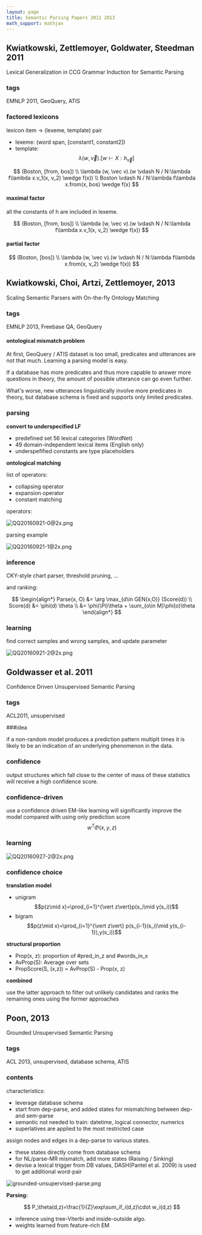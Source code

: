 ```yaml
---
layout: page
title: Semantic Parsing Papers 2011 2013
math_support: mathjax
---
```



## Kwiatkowski, Zettlemoyer, Goldwater, Steedman 2011

Lexical Generalization in CCG Grammar Induction for Semantic Parsing

### tags

EMNLP 2011, GeoQuery, ATIS

### factored lexicons

lexicon item -> (lexeme, template) pair

- lexeme: (word span, [constant1, constant2])
- template: $$\lambda (w, \vec v).[w \vdash X:h_{\vec v}]$$

$$
(Boston, [from, bos]) \\
\lambda (w, \vec v).(w \vdash N / N:\lambda f\lambda x.v_1(x, v_2) \wedge f(x)) \\
Boston \vdash N / N:\lambda f\lambda x.from(x, bos) \wedge f(x)
$$

#### maximal factor

all the constants of h are included in lexeme.

$$
(Boston, [from, bos]) \\
\lambda (w, \vec v).(w \vdash N / N:\lambda f\lambda x.v_1(x, v_2) \wedge f(x))
$$

#### partial factor

$$
(Boston, [bos]) \\
\lambda (w, \vec v).(w \vdash N / N:\lambda f\lambda x.from(x, v_2) \wedge f(x))
$$

## Kwiatkowski, Choi, Artzi, Zettlemoyer, 2013

Scaling Semantic Parsers with On-the-fly Ontology Matching

### tags

EMNLP 2013, Freebase QA, GeoQuery

#### ontological mismatch problem

At first, GeoQuery / ATIS dataset is too small, predicates and utterances are not that much. Learning a parsing model is easy.

If a database has more predicates and thus more capable to answer more questions in theory, the amount of possible utterance can go even further.

What's worse, new utterances linguistically involve more predicates in theory, but database schema is fixed and supports only limited predicates.

### parsing

**convert to underspecified LF**

- predefined set 56 lexical categories (WordNet)
- 49 domain-independent lexical items (English only)
- underspefified constants are type placeholders

**ontological matching**

list of operators:

- collapsing operator
- expansion operator
- constant matching

operators:

![QQ20160921-0@2x.png](resources/4117DAA03B7A82E88C1A69EE55FAACC0.png)

parsing example

![QQ20160921-1@2x.png](resources/B56071C35C73B1F21183F5742FE33EAE.png)

### inference

CKY-style chart parser, threshold pruning, ...

and ranking:

$$
\begin{align*}
Parse(x, O)
  &= \arg \max_{d\in GEN(x,O)} (Score(d)) \\
Score(d)  &= \phi(d) \theta \\
  &= \phi(\Pi)\theta + \sum_{o\in M}\phi(o)\theta
\end{align*}
$$

### learning

find correct samples and wrong samples, and update parameter

![QQ20160921-2@2x.png](resources/D402E03508FC6B540432EC8AC0657921.png)

## Goldwasser et al. 2011

Confidence Driven Unsupervised Semantic Parsing

### tags

ACL2011, unsupervised

###idea

if a non-random model produces a prediction pattern multiplt times it is likely 
to be an indication of an underlying phenomenon in the data.

### confidence

output structures which fall close to the center of mass of these statistics will receive a high confidence score.

### confidence-driven

use a confidence driven EM-like learning will significantly improve the model compared with using only prediction score $$w^T\Phi(x,y,z)$$

### learning

![QQ20160927-2@2x.png](resources/DCAF7D62E08345BBBFD1A79DBDB417DD.png)

### confidence choice

**translation model**

- unigram $$p(z\mid x)=\prod_{i=1}^{\vert z\vert}p(s_i\mid y(s_i))$$
- bigram $$p(z\mid x)=\prod_{i=1}^{\vert z\vert} p(s_{i-1}(s_i)\mid y(s_{i-1}),y(s_i))$$

**structural proportion**

- Prop(x, z): proportion of #pred\_in\_z and #words\_in\_x
- AvProp(S): Average over sets
- PropScore(S, (x,z)) = AvProp(S) - Prop(x, z)

**combined**

use the latter approach to filter out unlikely candidates and ranks the remaining ones using the former approaches

## Poon, 2013

Grounded Unsupervised Semantic Parsing

### tags

ACL 2013, unsupervised, database schema, ATIS

### contents

characteristics:

- leverage database schema
- start from dep-parse, and added states for mismatching between dep- and sem-parse
- semantic not needed to train: datetime, logical connector, numerics
- superlatives are applied to the most restricted case

assign nodes and edges in a dep-parse to various states.

- these states directly come from database schema
- for NL/parse-MR mismatch, add more states (Raising / Sinking)
- devise a lexical trigger from DB values, DASH(Pantel et al. 2009) is used to get additional word-pair 

![grounded-unsupervised-parse.png](resources/3BE80433C6BD03BB15B95B60B40B3F7C.png)

**Parsing:**

$$
P_\theta(d,z)=\frac{1}{Z}\exp\sum_if_i(d,z)\cdot w_i(d,z)
$$

- inference using tree-Viterbi and inside-outside algo.
- weights learned from feature-rich EM



















